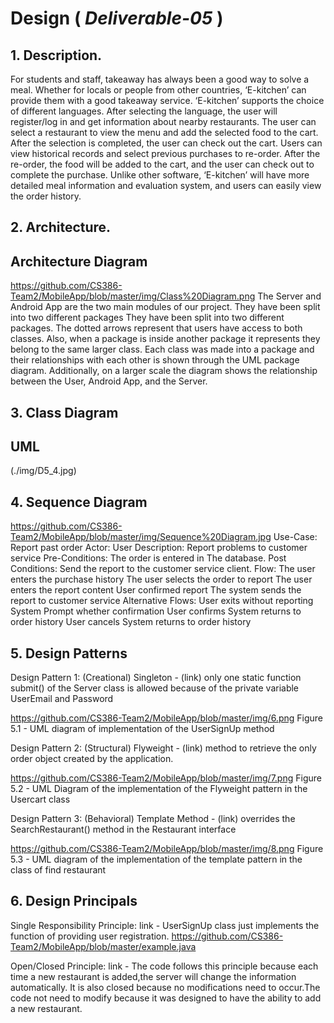 # Design ( *Deliverable-05* )

## 1. Description.
For students and staff, takeaway has always been a good way to solve a meal. Whether for locals or people from other countries, ‘E-kitchen’ can provide them with a good takeaway service. ‘E-kitchen’ supports the choice of different languages. After selecting the language, the user will register/log in and get information about nearby restaurants. The user can select a restaurant to view the menu and add the selected food to the cart. After the selection is completed, the user can check out the cart. Users can view historical records and select previous purchases to re-order. After the re-order, the food will be added to the cart, and the user can check out to complete the purchase. Unlike other software, ‘E-kitchen’ will have more detailed meal information and evaluation system, and users can easily view the order history.

## 2. Architecture.
  ## Architecture Diagram
  https://github.com/CS386-Team2/MobileApp/blob/master/img/Class%20Diagram.png
  The Server and Android App are the two main modules of our project. They have been split into two different packages They have been split into two different packages. The dotted arrows represent that users have access to both classes. Also, when a package is inside another package it represents they belong to the same larger class. Each class was made into a package and their relationships with each other is shown through the UML package diagram. Additionally, on a larger scale the diagram shows the relationship between the User, Android App, and the Server.
  
## 3. Class Diagram 
  ## UML
  (./img/D5_4.jpg)

## 4. Sequence Diagram
  https://github.com/CS386-Team2/MobileApp/blob/master/img/Sequence%20Diagram.jpg
  Use-Case: Report past order
Actor: User
Description: Report problems to customer service
Pre-Conditions: The order is entered in The database.
Post Conditions: Send the report to the customer service client.
Flow:
The user enters the purchase history
The user selects the order to report
The user enters the report content
User confirmed report
The system sends the report to customer service
Alternative Flows:
User exits without reporting
System Prompt whether confirmation
User confirms
System returns to order history
User cancels
System returns to order history

## 5. Design Patterns 
Design Pattern 1: (Creational) Singleton - (link) only one static function submit()
of the Server class is allowed because of the private variable UserEmail and Password

https://github.com/CS386-Team2/MobileApp/blob/master/img/6.png
Figure 5.1 - UML diagram of implementation of the UserSignUp method

Design Pattern 2: (Structural) Flyweight - (link) method to retrieve the
only order object created by the application.
 
https://github.com/CS386-Team2/MobileApp/blob/master/img/7.png 
Figure 5.2 - UML Diagram of the implementation of the Flyweight pattern in
the Usercart class

Design Pattern 3: (Behavioral) Template Method - (link) overrides the
SearchRestaurant() method in the Restaurant interface
 
https://github.com/CS386-Team2/MobileApp/blob/master/img/8.png
Figure 5.3 - UML diagram of the implementation of the template pattern in
the class of find restaurant


## 6. Design Principals
Single Responsibility Principle: link - UserSignUp class just implements the function of providing user registration.
https://github.com/CS386-Team2/MobileApp/blob/master/example.java

Open/Closed Principle: link - The code follows this principle because each time a new restaurant is added,the server will change the information automatically. It is also closed because no modifications need to occur.The code not need to modify because it was designed to have the ability to add a new restaurant.

